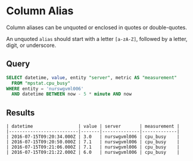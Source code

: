 # Column Alias

Column aliases can be unquoted or enclosed in quotes or double-quotes.

An unquoted `alias` should start with a letter `[a-zA-Z]`, followed by a letter, digit, or underscore.

## Query

```sql
SELECT datetime, value, entity "server", metric AS "measurement"
  FROM "mpstat.cpu_busy"
WHERE entity = 'nurswgvml006'
  AND datetime BETWEEN now - 5 * minute AND now
```

## Results

```ls
| datetime                 | value | server       | measurement |
|--------------------------|-------|--------------|-------------|
| 2016-07-15T09:20:34.000Z | 3.0   | nurswgvml006 | cpu_busy    |
| 2016-07-15T09:20:50.000Z | 7.1   | nurswgvml006 | cpu_busy    |
| 2016-07-15T09:21:06.000Z | 7.1   | nurswgvml006 | cpu_busy    |
| 2016-07-15T09:21:22.000Z | 6.0   | nurswgvml006 | cpu_busy    |
```
